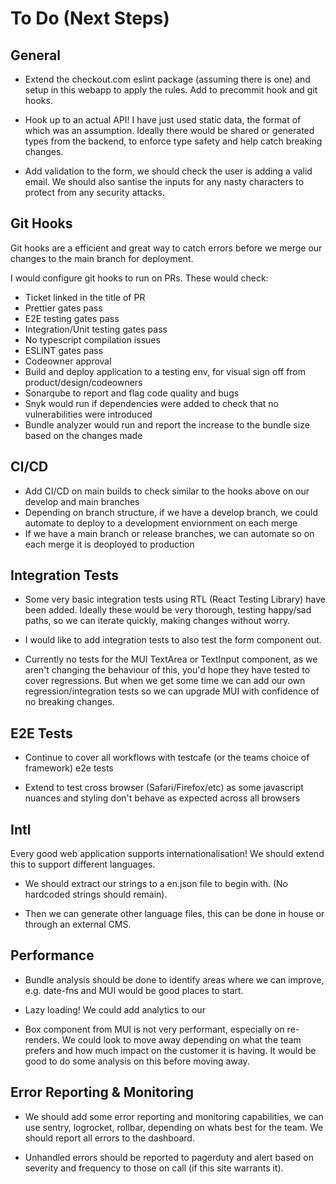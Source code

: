 # To Do (Next Steps)

## General

- Extend the checkout.com eslint package (assuming there is one) and setup in this webapp to apply the rules. Add to precommit hook and git hooks.

- Hook up to an actual API! I have just used static data, the format of which was an assumption. Ideally there would be shared or generated types from the backend, to enforce type safety and help catch breaking changes.

- Add validation to the form, we should check the user is adding a valid email. We should also santise the inputs for any nasty characters to protect from any security attacks.

## Git Hooks

Git hooks are a efficient and great way to catch errors before we merge our changes to the main branch for deployment.

I would configure git hooks to run on PRs. These would check:

- Ticket linked in the title of PR
- Prettier gates pass
- E2E testing gates pass
- Integration/Unit testing gates pass
- No typescript compilation issues
- ESLINT gates pass
- Codeowner approval
- Build and deploy application to a testing env, for visual sign off from product/design/codeowners
- Sonarqube to report and flag code quality and bugs
- Snyk would run if dependencies were added to check that no vulnerabilities were introduced
- Bundle analyzer would run and report the increase to the bundle size based on the changes made

## CI/CD

- Add CI/CD on main builds to check similar to the hooks above on our develop and main branches
- Depending on branch structure, if we have a develop branch, we could automate to deploy to a development enviornment on each merge
- If we have a main branch or release branches, we can automate so on each merge it is deoployed to production

## Integration Tests

- Some very basic integration tests using RTL (React Testing Library) have been added. Ideally these would be very thorough, testing happy/sad paths, so we can iterate quickly, making changes without worry.

- I would like to add integration tests to also test the form component out.

- Currently no tests for the MUI TextArea or TextInput component, as we aren't changing the behaviour of this, you'd hope they have tested to cover regressions. But when we get some time we can add our own regression/integration tests so we can upgrade MUI with confidence of no breaking changes.

## E2E Tests

- Continue to cover all workflows with testcafe (or the teams choice of framework) e2e tests

- Extend to test cross browser (Safari/Firefox/etc) as some javascript nuances and styling don't behave as expected across all browsers

## Intl

Every good web application supports internationalisation! We should extend this to support different languages.

- We should extract our strings to a en.json file to begin with. (No hardcoded strings should remain).

- Then we can generate other language files, this can be done in house or through an external CMS.

## Performance

- Bundle analysis should be done to identify areas where we can improve, e.g. date-fns and MUI would be good places to start.

- Lazy loading! We could add analytics to our

- Box component from MUI is not very performant, especially on re-renders. We could look to move away depending on what the team prefers and how much impact on the customer it is having. It would be good to do some analysis on this before moving away.

## Error Reporting & Monitoring

- We should add some error reporting and monitoring capabilities, we can use sentry, logrocket, rollbar, depending on whats best for the team. We should report all errors to the dashboard.

- Unhandled errors should be reported to pagerduty and alert based on severity and frequency to those on call (if this site warrants it).
